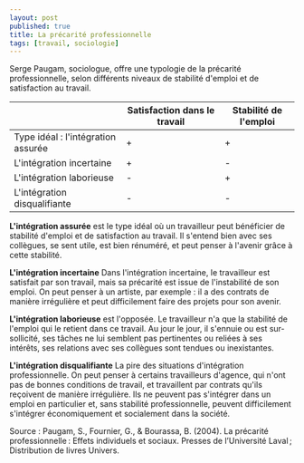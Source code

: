 ```yaml
---
layout: post
published: true
title: La précarité professionnelle
tags: [travail, sociologie]
---
```


Serge Paugam, sociologue, offre une typologie de la précarité professionnelle, selon différents niveaux de stabilité d'emploi et de satisfaction au travail.


<table class="table-latitude">
<thead>
  <tr>
  <th> </th>
    <th>Satisfaction dans le travail</th>
    <th>Stabilité de l'emploi</th>
  </tr>
</thead>
<tbody>
  <tr>
    <td>Type idéal : l'intégration assurée</td>
    <td>  +   </td>
    <td>  +   </td>
  </tr>
  <tr>
    <td>L'intégration incertaine</td>
    <td>+</td>
    <td>-</td>
  </tr>
  <tr>
    <td>L'intégration laborieuse</td>
    <td>  -   </td>
    <td>  +   </td>
  </tr>
  <tr>
    <td>L'intégration disqualifiante</td>
    <td>  -   </td>
    <td>  -   </td>
  </tr>
</tbody>
</table>

**L'intégration assurée** est le type idéal où un travailleur peut bénéficier de stabilité d'emploi et de satisfaction au travail. Il s'entend bien avec ses collègues, se sent utile, est bien rénuméré, et peut penser à l'avenir grâce à cette stabilité.

**L'intégration incertaine** Dans l'intégration incertaine, le travailleur est satisfait par son travail, mais sa précarité est issue de l'instabilité de son emploi. On peut penser à un artiste, par exemple : il a des contrats de manière irrégulière et peut difficilement faire des projets pour son avenir.

**L'intégration laborieuse** est l'opposée. Le travailleur n'a que la stabilité de l'emploi qui le retient dans ce travail. Au jour le jour, il s'ennuie ou est sur-sollicité, ses tâches ne lui semblent pas pertinentes ou reliées à ses intérêts, ses relations avec ses collègues sont tendues ou inexistantes. 

**L'intégration disqualifiante**
La pire des situations d'intégration professionnelle. On peut penser à certains travailleurs d'agence, qui n'ont pas de bonnes conditions de travail, et travaillent par contrats qu'ils reçoivent de manière irrégulière. Ils ne peuvent pas s'intégrer dans un emploi en particulier et, sans stabilité professionnelle, peuvent difficilement s'intégrer économiquement et socialement dans la société.


Source :
Paugam, S., Fournier, G., & Bourassa, B. (2004). La précarité professionnelle : Effets individuels et sociaux. Presses de l’Université Laval ; Distribution de livres Univers.
